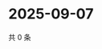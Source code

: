 # 2025-09-07

共 0 条

<!-- BEGIN ZHIHUQUESTIONS -->
<!-- 最后更新时间 Sun Sep 07 2025 04:10:36 GMT+0800 (China Standard Time) -->

<!-- END ZHIHUQUESTIONS -->
